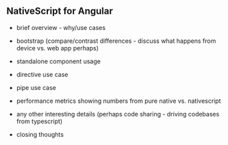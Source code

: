 ## NativeScript for Angular

* brief overview - why/use cases

* bootstrap (compare/contrast differences - discuss what happens from device vs. web app perhaps)

* standalone component usage

* directive use case

* pipe use case

* performance metrics showing numbers from pure native vs. nativescript

* any other interesting details (perhaps code sharing - driving codebases from typescript)

* closing thoughts
